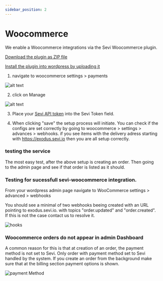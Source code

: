 ```yaml
---
sidebar_position: 2
---
```


# Woocommerce

We enable a Woocommerce integrations via the Sevi Woocommerce plugin.

[Download the plugin as ZIP file](https://github.com/sevifinance/Sevi-Woocommerce-Plugin/archive/refs/heads/main.zip)

[Install the plugin into wordpress by uploading it](https://www.wpbeginner.com/beginners-guide/step-by-step-guide-to-install-a-wordpress-plugin-for-beginners/)


1. navigate to woocommerce settings > payments


![alt text](/img/woocommerce/woocommerceSettings.png "Settings")


2. click on Manage

![alt text](/img/woocommerce/pluginSettings.png "Settings")

3. Place your [Sevi API token](/docs/admin/API) into the Sevi Token field.


4. When clicking "save" the setup process will initiate. You can check if the configs are set correctly by going to woocommerce > settings > advances > webhooks.
   if you see items with the delivery adress starting with https://exodus.sevi.io then you are all setup correctly.


### testing the service
The most easy test, after the above setup is creating an order. Then going to the admin page and see if that order is listed as it should. 


### Testing for sucessfull sevi-woocommerce integration.

From your wordpress admin page navigate to WooCommerce settings > advanced > webhooks

You should see a minimal of two webhooks beeing created with an URL pointing to exodus.sevi.io.
with topics  "order.updated" and "order.created". If this is not the case contact us to resolve it.

![hooks](/img/woocommerce/hooks.png "hooks")


### Woocommerce orders do not appear in admin Dashboard

A common reason for this is that at creation of an order, the payment method is not set to Sevi. Only order with payment method set to Sevi handled by the system. If you create an order from the background make sure that at the billing section payment options is shown.



![payment Method](/img/woocommerce/selectPaymentMethod.png "Set payment method")
